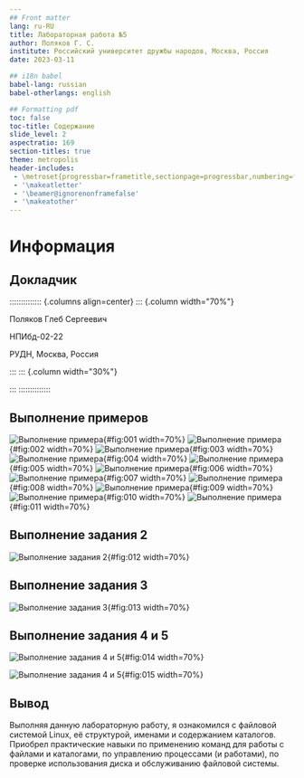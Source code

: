 ```yaml
---
## Front matter
lang: ru-RU
title: Лабораторная работа №5
author: Поляков Г. С.
institute: Российский университет дружбы народов, Москва, Россия
date: 2023-03-11

## i18n babel
babel-lang: russian
babel-otherlangs: english

## Formatting pdf
toc: false
toc-title: Содержание
slide_level: 2
aspectratio: 169
section-titles: true
theme: metropolis
header-includes:
 - \metroset{progressbar=frametitle,sectionpage=progressbar,numbering=fraction}
 - '\makeatletter'
 - '\beamer@ignorenonframefalse'
 - '\makeatother'
---
```


# Информация

## Докладчик

:::::::::::::: {.columns align=center}
::: {.column width="70%"}

  Поляков Глеб Сергеевич
  
  НПИбд-02-22
  
  РУДН, Москва, Россия

:::
::: {.column width="30%"}

:::
::::::::::::::

## Выполнение примеров

![Выполнение примера](image/Image_1.png){#fig:001 width=70%}
![Выполнение примера](image/Image_2.png){#fig:002 width=70%}
![Выполнение примера](image/Image_3.png){#fig:003 width=70%}
![Выполнение примера](image/Image_4.png){#fig:004 width=70%}
![Выполнение примера](image/Image_5.png){#fig:005 width=70%}
![Выполнение примера](image/Image_6.png){#fig:006 width=70%}
![Выполнение примера](image/Image_7.png){#fig:007 width=70%}
![Выполнение примера](image/Image_8.png){#fig:008 width=70%}
![Выполнение примера](image/Image_9.png){#fig:009 width=70%}
![Выполнение примера](image/Image_10.png){#fig:010 width=70%}
![Выполнение примера](image/Image_11.png){#fig:011 width=70%}


## Выполнение задания 2

![Выполнение задания 2](image/Image_12.png){#fig:012 width=70%}

## Выполнение задания 3

![Выполнение задания 3](image/Image_13.png){#fig:013 width=70%}

## Выполнение задания 4 и 5

![Выполнение задания 4 и 5](image/Image_14.png){#fig:014 width=70%}

![Выполнение задания 4 и 5](image/Image_15.png){#fig:015 width=70%}

## Вывод

Выполняя данную лабораторную работу, я ознакомился с файловой системой Linux, её структурой, именами и содержанием каталогов. Приобрел практические навыки по применению команд для работы с файлами и каталогами, по управлению процессами (и работами), по проверке использования диска и обслуживанию файловой системы.

